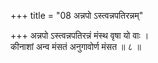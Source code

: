 +++
title = "08 अन्नपो ऽस्त्वन्नपतिरन्नम्"

+++
अन्नपो ऽस्त्वन्नपतिरन्नं मंस्थ वृषा यो वाः ।  
कीनाशां अन्व मंसतं अनुगावोर्ण मंसत ॥ ८ ॥